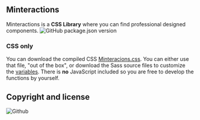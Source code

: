 ## Minteractions
Minteractions is a **CSS Library** where you can find professional designed components.
![GitHub package.json version](https://img.shields.io/github/package-json/v/YisusJuarez/Minteractions)

### CSS only
You can download the compiled CSS [Minteracions.css](https://github.com/YisusJuarez/Minteractions/blob/master/css/minteractions.css). 
You can either use that file, "out of the box", or download the Sass source files to customize the [variables](https://github.com/YisusJuarez/Minteractions/blob/master/sass/basics/_vars.scss).
There is **no** JavaScript included so you are free to develop the functions by yourself.

## Copyright and license 
![Github](https://img.shields.io/github/license/YisusJuarez/Minteractions?logo=Github)